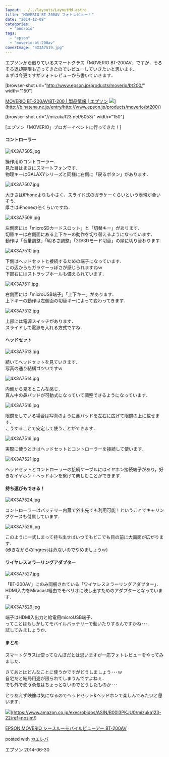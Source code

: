 ```yaml
---
layout: ../../layouts/LayoutMd.astro
title: "MOVERIO BT-200AV フォトレビュー！"
date: "2014-12-08"
categories: 
  - "android"
tags: 
  - "epson"
  - "moverio-bt-200av"
coverImage: "4X3A7519.jpg"
---
```


エプソンから借りているスマートグラス「MOVERIO BT-200AV」ですが，そろそろ返却期限も迫ってきたのでレビューしていきたいと思います．  
まずは今更ですがフォトレビューから書いていきます．

\[browser-shot url="http://www.epson.jp/products/moverio/bt200/" width="150"\]

[MOVERIO BT-200AV/BT-200 | 製品情報 | エプソン](http://www.epson.jp/products/moverio/bt200/) ![](http://b.hatena.ne.jp/entry/image/http://www.epson.jp/products/moverio/bt200/)](http://b.hatena.ne.jp/entry/http://www.epson.jp/products/moverio/bt200/)

\[browser-shot url="//mizuka123.net/6053/" width="150"\]

[エプソン「MOVERIO」ブロガーイベントに行ってきた！]

#### コントローラー

![4X3A7505.jpg](/archive/images/15940583536_a5479632b3_b.jpg)
 
操作用のコントローラー．  
見た目はまさにスマートフォンです．  
物理キーはGALAXYシリーズと同様に右側に「戻るボタン」があります．

![4X3A7507.jpg](/archive/images/15965710262_0105056986_b.jpg)
 
大きさはiPhoneよりも小さく，スライド式のガラケーくらいという表現が合いそう．  
厚さはiPhoneの倍くらいですね．

![4X3A7509.jpg](/archive/images/15778967558_c0e463cd03_b.jpg)
 
左側面には「microSDカードスロット」と「切替キー」があります．  
切替キーは右側面にある上下キーの動作を切り替えるようになっています．  
動作は「音量調整」「明るさ調整」「2D/3Dモード切替」の順に切り替わります．

![4X3A7510.jpg](/archive/images/15780354629_08e0caa1c2_b.jpg)
 
下側はヘッドセットと接続するための端子になっています．  
この辺からもガラケーっぽさが感じられますねｗ  
下部右にはストラップホールも備えられています．

![4X3A7511.jpg](/archive/images/15940594626_4d989e57fd_b.jpg)
 
右側面には「microUSB端子」「上下キー」があります．  
上下キーの動作は左側面の切替キーによって変わってきます．

![4X3A7512.jpg](/archive/images/15940596696_5124a5395f_b.jpg)
 
上部には電源スイッチがあります．  
スライドして電源を入れる方式ですね．

#### ヘッドセット

![4X3A7513.jpg](/archive/images/15964397181_c47a8e940a_b.jpg)
 
続いてヘッドセットを見ていきます．  
写真の通り結構ゴツいですｗ

![4X3A7514.jpg](/archive/images/15344106954_0bb932fae4_b.jpg)
 
内側から見るとこんな感じ．  
真ん中の鼻パッドが可動式になっていて調整できるようになっています．

![4X3A7516.jpg](/archive/images/15966372345_58658ac857_b.jpg)
 
眼鏡をしている場合は写真のように鼻パッドを左右に広げて眼鏡の上に載せます．  
こうすることで安定して使うことができます．

![4X3A7519.jpg](/archive/images/15940605216_b53b2a69fe_b.jpg)
 
実際に使うときはヘッドセットとコントローラーを接続して使います．

![4X3A7521.jpg](/archive/images/15346761953_ec63cbcfa9_b.jpg)
 
ヘッドセットとコントローラーの接続ケーブルにはイヤホン接続端子があり，好きなイヤホン・ヘッドホンを繋げて楽しむことができます．

#### 持ち運びもできる！

![4X3A7524.jpg](/archive/images/15779095270_1dbc816eee_b.jpg)
 
コントローラーはバッテリー内蔵で外出先でも利用可能！ということでキャリングケースも付属しています．

![4X3A7526.jpg](/archive/images/15964413231_8c19f760eb_b.jpg)
 
このように一式しまって持ち出せばいつでもどこでも目の前に大画面が広がります．  
(歩きながらのIngressは危ないのでやめましょうｗ)

#### ワイヤレスミラーリングアダプター

![4X3A7527.jpg](/archive/images/15966385225_7c2772a78f_b.jpg)
 
「BT-200AV」にのみ同梱されている「ワイヤレスミラーリングアダプター」．  
HDMI入力をMiracast経由でモベリオに映し出すためのアダプターとなっています．

![4X3A7529.jpg](/archive/images/15964416501_66c104048d_b.jpg)
 
端子はHDMI入出力と給電用microUSB端子．  
ってことはもしかしてモバイルバッテリーで動いたりするんですかね･･･．  
試してみましょうか．

#### まとめ

スマートグラスは使ってなんぼだとは思いますが一応フォトレビューをやってみました．

さてあとはどんなことに使うかですがどうしましょう･･･ｗ  
自宅だと結局用途が限られてしまうんですよねぇ．  
でも外で使う勇気はちょっとないのでどうしたものか･･･

とりあえず映像は気になるのでヘッドセット&ヘッドホンで楽しんでみたいと思います．

![](/archive/images/310BD%2B5OLDL._SL160_.jpg)](https://www.amazon.co.jp/exec/obidos/ASIN/B00I3PKJU0/mizuka123-22/ref=nosim/)

[EPSON MOVERIO シースルーモバイルビューアー BT-200AV](https://www.amazon.co.jp/exec/obidos/ASIN/B00I3PKJU0/mizuka123-22/ref=nosim/)

posted with [カエレバ](http://kaereba.com)

エプソン 2014-06-30
